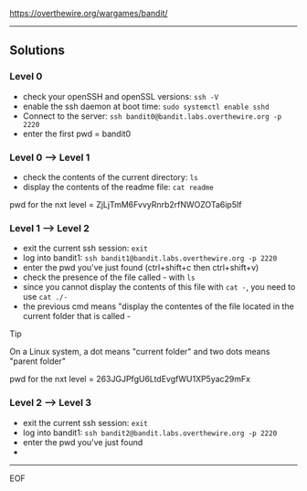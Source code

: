 https://overthewire.org/wargames/bandit/  

---

## Solutions 

### Level 0 

- check your openSSH and openSSL versions: `ssh -V`
- enable the ssh daemon at boot time: `sudo systemctl enable sshd`  
- Connect to the server: `ssh bandit0@bandit.labs.overthewire.org -p 2220`
- enter the first pwd = bandit0

### Level 0 --> Level 1

- check the contents of the current directory: `ls`
- display the contents of the readme file: `cat readme`

pwd for the nxt level = ZjLjTmM6FvvyRnrb2rfNWOZOTa6ip5If

### Level 1 --> Level 2

- exit the current ssh session: `exit`
- log into bandit1: `ssh bandit1@bandit.labs.overthewire.org -p 2220`
- enter the pwd you've just found (ctrl+shift+c then ctrl+shift+v)
- check the presence of the file called - with `ls`
- since you cannot display the contents of this file with `cat -`, you need to use `cat ./-`
- the previous cmd means "display the contentes of the file located in the current folder that is called - 

>[!tip]
>On a Linux system, a dot means "current folder" and two dots means "parent folder"

pwd for the nxt level = 263JGJPfgU6LtdEvgfWU1XP5yac29mFx

### Level 2 --> Level 3

- exit the current ssh session: `exit`
- log into bandit1: `ssh bandit2@bandit.labs.overthewire.org -p 2220`
- enter the pwd you've just found
- 


---
EOF
